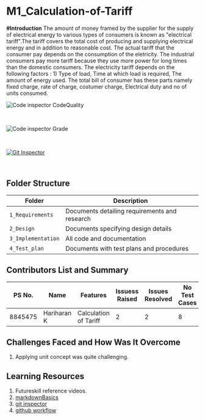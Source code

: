 # M1_Calculation-of-Tariff
**#Introduction**
The amount of money framed by the supplier for the supply of electrical energy to various types of consumers is known as "electrical tariff".The tariff covers the total cost of producing and supplying electrical energy and in addition to reasonable cost.
The actual tariff that the consumer pay depends on the consumption of the eletricity. The industrial consumers pay more tariff because they use more power for long times than the domestic consumers. The electricity tariff depends on the following factors : 1) Type of load, Time at which load is required, The amount of energy used.
The total bill of consumer has these parts namely fixed charge, rate of charge, costumer charge, Electrical duty and no of units consumed.


![Code inspector CodeQuality](https://api.codiga.io/project/32442/score/svg)

<br>

![Code inspector Grade](https://api.codiga.io/project/32442/status/svg)

<br>

[![Git Inspector](https://github.com/Hariharan4501/M1_Calculation-of-Tariff/actions/workflows/git_inspector.yml/badge.svg)](https://github.com/Hariharan4501/M1_Calculation-of-Tariff/actions/workflows/git_inspector.yml)






<br>

## Folder Structure

| Folder             | Description                                   |
| ------------------ | --------------------------------------------- |
| `1_Requirements`   | Documents detailing requirements and research |
| `2_Design`         | Documents specifying design details           |
| `3_Implementation` | All code and documentation                    |
| `4_Test_plan`      | Documents with test plans and procedures      |
## Contributors List and Summary

PS No. |  Name   |    Features    | Issuess Raised |Issues Resolved|No Test Cases|Test Case Pass
-------|---------|----------------|----------------|---------------|-------------|--------------
8845475|Hariharan K|Calculation of Tariff|    2    | 2             | 8           | 8
## Challenges Faced and How Was It Overcome

1. Applying unit concept was quite challenging.


## Learning Resources
1. Futureskill reference videos.
2. [markdownBasics](https://guides.github.com/features/mastering-markdown/)
3. [git inspector](https://github.com/ejwa/gitinspector.git)
4. [github workflow](https://docs.github.com/en/actions/learn-github-action)
